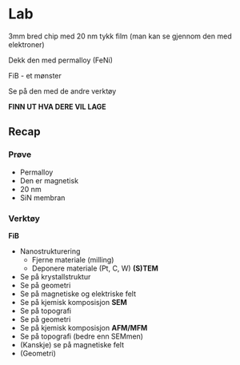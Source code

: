 # Lab

3mm bred chip med 20 nm tykk film (man kan se gjennom den med elektroner)

Dekk den med permalloy (FeNi)

FiB - et mønster

Se på den med de andre verktøy

**FINN UT HVA DERE VIL LAGE**


## Recap

### Prøve
 - Permalloy
 - Den er magnetisk
 - 20 nm
 - SiN membran

### Verktøy

**FiB**
 - Nanostrukturering
	 - Fjerne materiale (milling)
	 - Deponere materiale (Pt, C, W)
**(S)TEM**
 - Se på krystallstruktur
 - Se på geometri
 - Se på magnetiske og elektriske felt
 - Se på kjemisk komposisjon
**SEM**
 - Se på topografi
 - Se på geometri
 - Se på kjemisk komposisjon
**AFM/MFM**
 - Se på topografi (bedre enn SEMmen)
 - (Kanskje) se på magnetiske felt
 - (Geometri)



